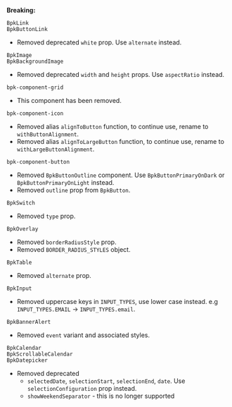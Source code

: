 **Breaking:**

`BpkLink`<br />
`BpkButtonLink`
  - Removed deprecated `white` prop. Use `alternate` instead.
 
`BpkImage`<br />
`BpkBackgroundImage`
  - Removed deprecated `width` and `height` props. Use `aspectRatio` instead.

`bpk-component-grid`
  - This component has been removed.

`bpk-component-icon`
  - Removed alias `alignToButton` function, to continue use, rename to `withButtonAlignment`.
  - Removed alias `alignToLargeButton` function, to continue use, rename to `withLargeButtonAlignment`.

`bpk-component-button`
  - Removed `BpkButtonOutline` component. Use `BpkButtonPrimaryOnDark` or `BpkButtonPrimaryOnLight` instead.
  - Removed `outline` prop from `BpkButton`.

`BpkSwitch`
  - Removed `type` prop.

`BpkOverlay`
  - Removed `borderRadiusStyle` prop.
  - Removed `BORDER_RADIUS_STYLES` object.

`BpkTable`
  - Removed `alternate` prop.

`BpkInput`
  - Removed uppercase keys in `INPUT_TYPES`, use lower case instead. e.g `INPUT_TYPES.EMAIL` -> `INPUT_TYPES.email`.

`BpkBannerAlert`
  - Removed `event` variant and associated styles.

`BpkCalendar` <br />
`BpkScrollableCalendar` <br />
`BpkDatepicker`
  - Removed deprecated
    - `selectedDate`, `selectionStart`, `selectionEnd`, `date`. Use `selectionConfiguration` prop instead.
    - `showWeekendSeparator` - this is no longer supported